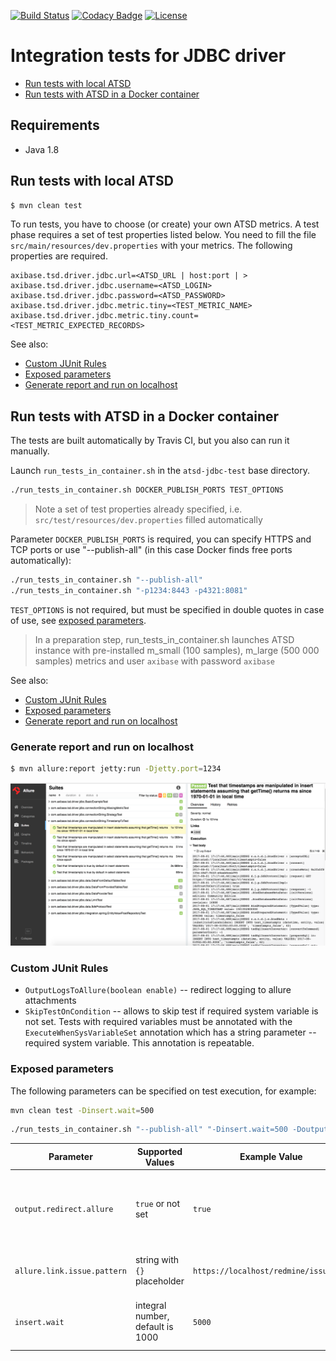 [![Build Status](https://api.travis-ci.org/axibase/atsd-jdbc-test.svg?branch=master)](https://travis-ci.org/axibase/atsd-jdbc-test)
[![Codacy Badge](https://api.codacy.com/project/badge/Grade/f561a28bb0db4038b591a2e575f84e65)](https://www.codacy.com/app/anton-rib/atsd-jdbc-test?utm_source=github.com&amp;utm_medium=referral&amp;utm_content=axibase/atsd-jdbc-test&amp;utm_campaign=Badge_Grade)
[![License](https://img.shields.io/badge/License-Apache%202-blue.svg)](http://www.apache.org/licenses/LICENSE-2.0)

# Integration tests for JDBC driver

- [Run tests with local ATSD](#run-tests-with-local-atsd)
- [Run tests with ATSD in a Docker container](#run-tests-with-atsd-in-a-docker-container)

## Requirements

- Java 1.8

## Run tests with local ATSD

```bash
$ mvn clean test
```

To run tests, you have to choose (or create) your own ATSD metrics. A test phase requires a set of test properties listed below. You need to fill the file `src/main/resources/dev.properties` with your metrics. The following properties are required.

```properties
axibase.tsd.driver.jdbc.url=<ATSD_URL | host:port | >
axibase.tsd.driver.jdbc.username=<ATSD_LOGIN>
axibase.tsd.driver.jdbc.password=<ATSD_PASSWORD>
axibase.tsd.driver.jdbc.metric.tiny=<TEST_METRIC_NAME>
axibase.tsd.driver.jdbc.metric.tiny.count=<TEST_METRIC_EXPECTED_RECORDS>
```

See also:

- [Custom JUnit Rules](#custom-junit-rules)
- [Exposed parameters](#exposed-parameters)
- [Generate report and run on localhost](#generate-report-and-run-on-localhost)

## Run tests with ATSD in a Docker container

The tests are built automatically by Travis CI, but you also can run it manually.

Launch `run_tests_in_container.sh` in the `atsd-jdbc-test` base directory.

```bash
./run_tests_in_container.sh DOCKER_PUBLISH_PORTS TEST_OPTIONS
```

> Note a set of test properties already specified, i.e. `src/test/resources/dev.properties` filled automatically

Parameter `DOCKER_PUBLISH_PORTS` is required, you can specify HTTPS and TCP ports or use "--publish-all" (in this case Docker finds free ports automatically):

```bash
./run_tests_in_container.sh "--publish-all"
./run_tests_in_container.sh "-p1234:8443 -p4321:8081"
```

`TEST_OPTIONS` is not required, but must be specified in double quotes in case of use, see [exposed parameters](#exposed-parameters).

> In a preparation step, run_tests_in_container.sh launches ATSD instance with pre-installed m_small (100 samples), m_large (500 000 samples) metrics and user `axibase` with password `axibase`

See also:

- [Custom JUnit Rules](#custom-junit-rules)
- [Exposed parameters](#exposed-parameters)
- [Generate report and run on localhost](#generate-report-and-run-on-localhost)

### Generate report and run on localhost

```bash
$ mvn allure:report jetty:run -Djetty.port=1234
```

![](./images/allure_fullscreen.png)

### Custom JUnit Rules

- `OutputLogsToAllure(boolean enable)` -- redirect logging to allure attachments
- `SkipTestOnCondition` -- allows to skip test if required system variable is not set. Tests with required variables must be annotated with the `ExecuteWhenSysVariableSet` annotation which has a string parameter -- required system variable. This annotation is repeatable.

### Exposed parameters

The following parameters can be specified on test execution, for example:

```bash
mvn clean test -Dinsert.wait=500
```

```bash
./run_tests_in_container.sh "--publish-all" "-Dinsert.wait=500 -Doutput.redirect.allure=true"
```

Parameter | Supported Values | Example Value | Description
------------|-------------|------------|-----------
`output.redirect.allure` | `true` or not set | `true` | Redirect per-test execution logging to allure attachment. Works only for tests with [`OutputLogsToAllure`](#custom-junit-rules) rule enabled
`allure.link.issue.pattern` | string with `{}` placeholder | `https://localhost/redmine/issues/{}` | Pattern for generating links to bug tracking system
`insert.wait` | integral number, default is 1000 | `5000` | Waiting timeout in milliseconds between insert and subsequent select statement
